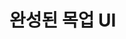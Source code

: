 # 완성된 목업 UI

<figure><img src="../../.gitbook/assets/completedUI.gif" alt=""><figcaption></figcaption></figure>
